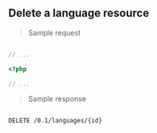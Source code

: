 ## Delete a language resource

> Sample request

```shell

```

```javascript
// ...
```

```php
<?php

// ...
```

> Sample response

```json

```

`DELETE /0.1/languages/{id}`
